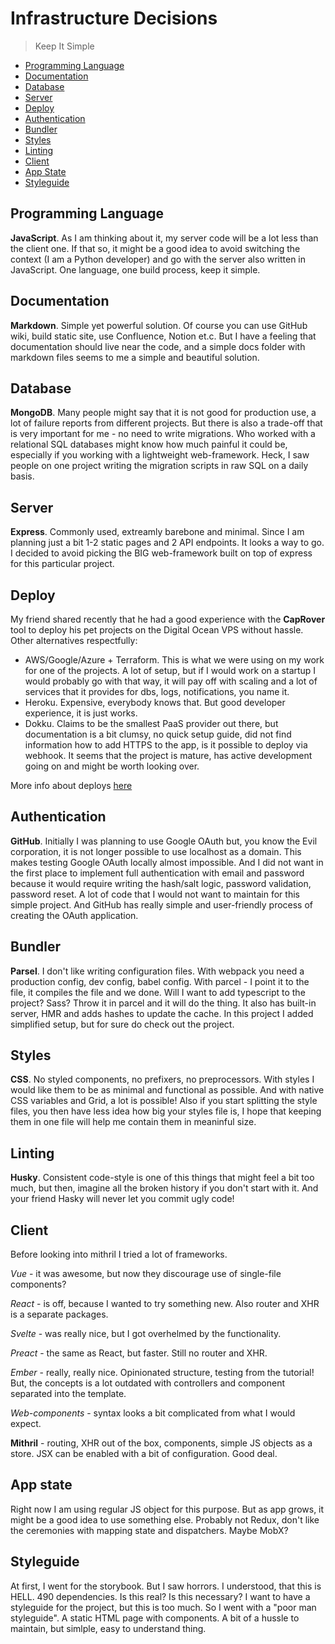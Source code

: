 # Infrastructure Decisions

> Keep It Simple

- [Programming Language](#programming-language)
- [Documentation](#documentation)
- [Database](#database)
- [Server](#server)
- [Deploy](#deploy)
- [Authentication](#authentication)
- [Bundler](#bundler)
- [Styles](#styles)
- [Linting](#linting)
- [Client](#client)
- [App State](#app-state)
- [Styleguide](#styleguide)

## Programming Language

**JavaScript**. As I am thinking about it, my server
code will be a lot less than the client one. If
that so, it might be a good idea to avoid switching
the context (I am a Python developer) and go with the
server also written in JavaScript. One language,
one build process, keep it simple.

## Documentation

**Markdown**. Simple yet powerful solution. Of course
you can use GitHub wiki, build static site, use
Confluence, Notion et.c. But I have a feeling
that documentation should live near the code, and
a simple docs folder with markdown files seems to me
a simple and beautiful solution.

## Database

**MongoDB**. Many people might say that it is not good for
production use, a lot of failure reports from different
projects. But there is also a trade-off that is very
important for me - no need to write migrations. Who
worked with a relational SQL databases might know how
much painful it could be, especially if you working
with a lightweight web-framework. Heck, I saw people
on one project writing the migration scripts in raw SQL
on a daily basis.

## Server

**Express**. Commonly used, extreamly
barebone and minimal. Since I am planning just a bit
1-2 static pages and 2 API endpoints. It looks a way
to go. I decided to avoid picking the BIG web-framework
built on top of express for this particular project.

## Deploy

My friend shared recently that he had a good experience
with the **CapRover** tool to deploy his pet projects on the
Digital Ocean VPS without hassle. Other alternatives
respectfully:

- AWS/Google/Azure + Terraform. This is what we were using on my
  work for one of the projects. A lot of setup, but if I
  would work on a startup I would probably go with that
  way, it will pay off with scaling and a lot of
  services that it provides for dbs, logs, notifications,
  you name it.
- Heroku. Expensive, everybody knows that. But good developer
  experience, it is just works.
- Dokku. Claims to be the smallest PaaS provider out there,
  but documentation is a bit clumsy, no quick setup guide,
  did not find information how to add HTTPS to the app,
  is it possible to deploy via webhook.
  It seems that the project is mature, has active development
  going on and might be worth looking over.

More info about deploys [here](./deploy.md)

## Authentication

**GitHub**. Initially I was planning to use Google OAuth
but, you know the Evil corporation, it is not longer
possible to use localhost as a domain. This makes
testing Google OAuth locally almost impossible.
And I did not want in the first place to implement full
authentication with email and password because it would
require writing the hash/salt logic, password
validation, password reset. A lot of code that I would
not want to maintain for this simple project.
And GitHub has really simple and user-friendly process
of creating the OAuth application.

## Bundler

**Parsel**. I don't like writing configuration files.
With webpack you need a production config, dev config,
babel config. With parcel - I point it to the file, it
compiles the file and we done. Will I want to add
typescript to the project? Sass? Throw it in parcel
and it will do the thing. It also has built-in server,
HMR and adds hashes to update the cache. In this
project I added simplified setup, but for sure do check
out the project.

## Styles

**CSS**. No styled components, no prefixers,
no preprocessors. With styles I would like them to be
as minimal and functional as possible. And with native
CSS variables and Grid, a lot is possible! Also if you
start splitting the style files, you then have less idea
how big your styles file is, I hope that keeping them
in one file will help me contain them in meaninful size.

## Linting

**Husky**. Consistent code-style is one of this things
that might feel a bit too much, but then, imagine all
the broken history if you don't start with it. And
your friend Hasky will never let you commit ugly code!

## Client

Before looking into mithril I tried a lot of frameworks.

*Vue* - it was awesome, but now they discourage use of
single-file components?

*React* - is off, because I wanted to try something new.
Also router and XHR is a separate packages.

*Svelte* - was really nice, but I got overhelmed by the
functionality.

*Preact* - the same as React, but faster. Still no
router and XHR.

*Ember* - really, really nice. Opinionated structure,
testing from the tutorial! But, the concepts is a lot
outdated with controllers and component separated into
the template.

*Web-components* - syntax looks a bit complicated from
what I would expect.

**Mithril** - routing, XHR out of the box, components,
simple JS objects as a store. JSX can be enabled with
a bit of configuration. Good deal.

## App state

Right now I am using regular JS object for this
purpose. But as app grows, it might be a good idea
to use something else. Probably not Redux, don't
like the ceremonies with mapping state and dispatchers.
Maybe MobX?

## Styleguide

At first, I went for the storybook. But I saw horrors. I
understood, that this is HELL. 490 dependencies. Is this
real? Is this necessary? I want to have a styleguide for
the project, but this is too much. So I went with a
"poor man styleguide". A static HTML page with
components. A bit of a hussle to maintain, but simlple,
easy to understand thing.
